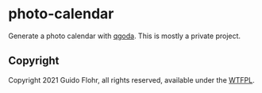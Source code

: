 # photo-calendar

Generate a photo calendar with [qgoda](https://www.qgoda.net/).  This is
mostly a private project.

## Copyright

Copyright  2021 Guido Flohr, all rights reserved, available under the
[WTFPL](http://www.wtfpl.net/).